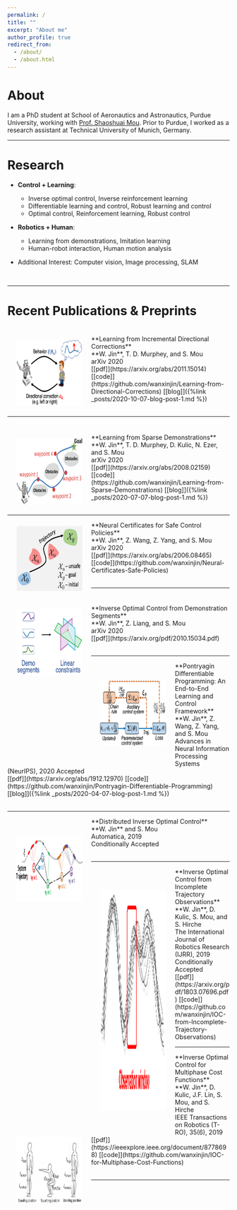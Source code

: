 ```yaml
---
permalink: /
title: ""
excerpt: "About me"
author_profile: true
redirect_from: 
  - /about/
  - /about.html
---
```


About
=====
I am a PhD student at School of Aeronautics and Astronautics, Purdue University, working with [Prof. Shaoshuai Mou](https://engineering.purdue.edu/AIMS). Prior to Purdue, I worked as a research assistant at Technical University of Munich, Germany. 

-----



Research
======
* **Control + Learning**: 
	* Inverse optimal control, Inverse reinforcement learning
	* Differentiable  learning and control,  Robust learning and control
	* Optimal control, Reinforcement learning,  Robust control 
* **Robotics + Human**:
	* Learning from demonstrations,  Imitation learning
	* Human-robot interaction, Human motion analysis

* Additional Interest: Computer vision, Image processing, SLAM
<br />

-----


Recent Publications & Preprints
======
<p style="margin-bottom:1cm; margin-left: 0.5cm"> </p>
<img src="images/lfc.png" alt="Kitten" title="PDP" width="150" height="150" align="left" hspace="20" vspace="10" />
**Learning from Incremental Directional Corrections** <br />
**W. Jin**, T. D. Murphey, and S. Mou<br />
arXiv 2020 <br />
[[pdf]](https://arxiv.org/abs/2011.15014) [[code]](https://github.com/wanxinjin/Learning-from-Directional-Corrections) [[blog]]({%link _posts/2020-10-07-blog-post-1.md %})
<br /><br />






-----
<p style="margin-bottom:1cm; margin-left: 0.5cm"> </p>
<img src="images/learning_from_sparse.png" alt="Kitten" title="PDP" width="150" height="150" align="left" hspace="20" vspace="10" />
**Learning from Sparse Demonstrations** <br />
**W. Jin**, T. D. Murphey, D. Kulic, N. Ezer, and S. Mou<br />
arXiv 2020 <br />
[[pdf]](https://arxiv.org/abs/2008.02159) [[code]](https://github.com/wanxinjin/Learning-from-Sparse-Demonstrations) [[blog]]({%link _posts/2020-07-07-blog-post-1.md %})
<br /><br />


-----
<img src="images/safe_learning.png" alt="Kitten" title="PDP" width="150" height="150" align="left" hspace="20" vspace="10" />
**Neural Certificates for Safe Control Policies** <br />
**W. Jin**, Z. Wang, Z. Yang, and S. Mou<br />
arXiv 2020 <br />
[[pdf]](https://arxiv.org/abs/2006.08465) [[code]](https://github.com/wanxinjin/Neural-Certificates-Safe-Policies) 
<br /><br />




-----
<p style="margin-bottom:1cm; margin-left: 0.5cm"> </p>
<img src="images/IOC_Seg.png" alt="Kitten" title="PDP" width="150" height="150" align="left" hspace="20" vspace="10" />
**Inverse Optimal Control from Demonstration Segments** <br />
**W. Jin**, Z. Liang, and S. Mou<br />
arXiv 2020 <br />
[[pdf]](https://arxiv.org/pdf/2010.15034.pdf)
<br /><br />



-----
<img src="images/PDP_image.png" alt="Kitten" title="PDP" width="150" height="150" align="left" hspace="20" vspace="40" />
**Pontryagin Differentiable Programming: An End-to-End Learning and Control Framework** <br />
**W. Jin**, Z. Wang, Z. Yang, and S. Mou<br />
Advances in Neural Information Processing Systems (NeurIPS), 2020 Accepted  <br />
[[pdf]](https://arxiv.org/abs/1912.12970) [[code]](https://github.com/wanxinjin/Pontryagin-Differentiable-Programming) [[blog]]({%link _posts/2020-04-07-blog-post-1.md %})<br /><br />




-----
<img src="images/DIOC.png" alt="Kitten" title="PDP" width="150" height="150" align="left" hspace="20" vspace="40" />
**Distributed Inverse Optimal Control** <br />
**W. Jin** and S. Mou<br />
Automatica, 2019 <br />
Conditionally Accepted  <br />
<br />




------
<img src="images/ioc_incomplete.png" alt="Kitten" title="A cute kitten" width="150" height="500" align="left" hspace="20" vspace="50"/>
**Inverse Optimal Control from Incomplete Trajectory Observations** <br />
**W. Jin**, D. Kulic, S. Mou, and S. Hirche <br />
The International Journal of Robotics Research (IJRR), 2019 <br />
Conditionally Accepted<br />
[[pdf]](https://arxiv.org/pdf/1803.07696.pdf) [[code]](https://github.com/wanxinjin/IOC-from-Incomplete-Trajectory-Observations)  



-----
<img src="images/ioc_multiphase.png" alt="Kitten" title="A cute kitten" width="150" height="150" align="left" hspace="20" vspace="10" />
**Inverse Optimal Control for Multiphase Cost Functions** <br />
**W. Jin**, D. Kulic, J.F. Lin, S. Mou, and S. Hirche <br />
IEEE Transactions on Robotics (T-RO),  35(6), 2019 <br />
[[pdf]](https://ieeexplore.ieee.org/document/8778698) [[code]](https://github.com/wanxinjin/IOC-for-Multiphase-Cost-Functions)  
<br /><br />

-----















